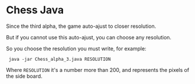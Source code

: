 # Chess Java

<p>Since the third alpha, the game auto-ajust to closer resolution.</p>
<p>But if you cannot use this auto-ajust, you can choose any resolution.</p>
<p>So you choose the resolution you must write, for example:</p>

<p><code> java -jar Chess_alpha_3.java RESOLUTION </code></p>

Where <code>RESOLUTION</code> it's a number more than 200, and represents the pixels of the side board.
